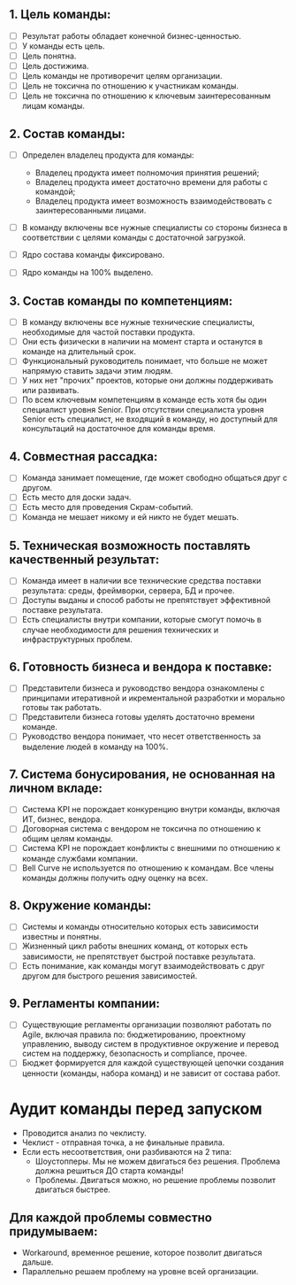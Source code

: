 
## 1. Цель команды:

- [ ]	Результат работы обладает конечной бизнес-ценностью.
- [ ]	У команды есть цель.
- [ ]	Цель понятна.
- [ ]	Цель достижима.
- [ ]	Цель команды не противоречит целям организации.
- [ ]	Цель не токсична по отношению к участникам команды.
- [ ]	Цель не токсична по отношению к ключевым заинтересованным лицам команды.

## 2.	Состав команды:
- [ ]	Определен владелец продукта для команды:
    *	Владелец продукта имеет полномочия принятия решений;
    *	Владелец продукта имеет достаточно времени для работы с командой;
    *	Владелец продукта имеет возможность взаимодействовать с заинтересованными лицами.
- [ ]	В команду включены все нужные специалисты со стороны бизнеса в соответствии с целями команды с достаточной загрузкой.
- [ ]	Ядро состава команды фиксировано.
- [ ]	Ядро команды на 100% выделено.


## 3.	Состав команды по компетенциям:
- [ ]	В команду включены все нужные технические специалисты, необходимые для частой поставки продукта.
- [ ]	Они есть физически в наличии на момент старта и останутся в команде на длительный срок.
- [ ]	Функциональный руководитель понимает, что больше не может напрямую ставить задачи этим людям.
- [ ]	У них нет "прочих" проектов, которые они должны поддерживать или развивать.
- [ ]	По всем ключевым компетенциям в команде есть хотя бы один специалист уровня Senior. При отсутствии специалиста уровня Senior есть специалист, не входящий в команду, но доступный для консультаций на достаточное для команды время.

## 4.	Совместная рассадка:
- [ ]	Команда занимает помещение, где может свободно общаться друг с другом.
- [ ]	Есть место для доски задач.
- [ ]	Есть место для проведения Скрам-событий.
- [ ]	Команда не мешает никому и ей никто не будет мешать.

## 5.	Техническая возможность поставлять качественный результат:
- [ ]	Команда имеет в наличии все технические средства поставки результата: среды, фреймворки, сервера, БД и прочее.
- [ ]	Доступы выданы и способ работы не препятствует эффективной поставке результата.
- [ ]	Есть специалисты внутри компании, которые смогут помочь в случае необходимости для решения технических и инфраструктурных проблем.

## 6.	Готовность бизнеса и вендора к поставке:
- [ ]	Представители бизнеса и руководство вендора ознакомлены с принципами итеративной и икрементальной разработки и морально готовы так работать.
- [ ]	Представители бизнеса готовы уделять достаточно времени команде.
- [ ]	Руководство вендора понимает, что несет ответственность за выделение людей в команду на 100%.

## 7.	Система бонусирования, не основанная на личном вкладе:
- [ ]	Система KPI не порождает конкуренцию внутри команды, включая ИТ, бизнес, вендора.
- [ ]	Договорная система с вендором не токсична по отношению к общим целям команды.
- [ ]	Система KPI не порождает конфликты с внешними по отношению к команде службами компании.
- [ ]	Bell Curve не используется по отношению к командам. Все члены команды должны получить одну оценку на всех.

## 8.	Окружение команды:
- [ ]	Системы и команды относительно которых есть зависимости известны и понятны.
- [ ]	Жизненный цикл работы внешних команд, от которых есть зависимости, не препятствует быстрой поставке результата.
- [ ]	Есть понимание, как команды могут взаимодействовать с друг другом для быстрого решения зависимостей.

## 9.	Регламенты компании:
- [ ]	Существующие регламенты организации позволяют работать по Agile, включая правила по: бюджетированию, проектному управлению, выводу систем в продуктивное окружение и перевод систем на поддержку, безопасность и compliance, прочее.
- [ ]	Бюджет формируется для каждой существующей цепочки создания ценности (команды, набора команд) и не зависит от состава работ.

# Аудит команды перед запуском
 *	Проводится анализ по чеклисту.
 *	Чеклист - отправная точка, а не финальные правила.
 *	Если есть несоответствия, они разбиваются на 2 типа:
    * Шоустопперы. Мы не можем двигаться без решения. Проблема должна решиться ДО старта команды!
    * Проблемы. Двигаться можно, но решение проблемы позволит двигаться быстрее.

## Для каждой проблемы совместно придумываем:
*	Workaround, временное решение, которое позволит двигаться дальше.
*	Параллельно решаем проблему на уровне всей организации.


